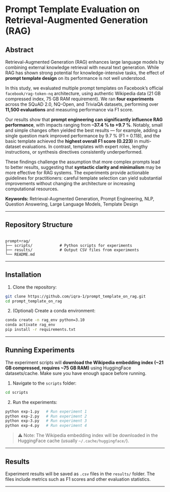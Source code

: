 # Prompt Template Evaluation on Retrieval-Augmented Generation (RAG)

## Abstract
Retrieval-Augmented Generation (RAG) enhances large language models by combining external knowledge retrieval with neural text generation. While RAG has shown strong potential for knowledge-intensive tasks, the effect of **prompt template design** on its performance is not well understood.

In this study, we evaluated multiple prompt templates on Facebook’s official `facebook/rag-token-nq` architecture, using authentic Wikipedia data (21 GB compressed index, 75 GB RAM requirement). We ran **four experiments** across the SQuAD 2.0, NQ-Open, and TriviaQA datasets, performing over **11,500 evaluations** and measuring performance via F1 score.

Our results show that **prompt engineering can significantly influence RAG performance**, with impacts ranging from **–37.4 % to +9.7 %**. Notably, small and simple changes often yielded the best results — for example, adding a single question mark improved performance by 9.7 % (F1 = 0.118), and the basic template achieved the **highest overall F1 score (0.223)** in multi-dataset evaluations. In contrast, templates with expert roles, lengthy instructions, or synthesis directives consistently underperformed.

These findings challenge the assumption that more complex prompts lead to better results, suggesting that **syntactic clarity and minimalism** may be more effective for RAG systems. The experiments provide actionable guidelines for practitioners: careful template selection can yield substantial improvements without changing the architecture or increasing computational resources.

**Keywords:** Retrieval-Augmented Generation, Prompt Engineering, NLP, Question Answering, Large Language Models, Template Design

---

## Repository Structure
```

prompt+rag/
├── scripts/            # Python scripts for experiments
├── results/            # Output CSV files from experiments
└── README.md

````

---

## Installation
1. Clone the repository:
```bash
git clone https://github.com/iqra-1/prompt_template_on_rag.git
cd prompt_template_on_rag
````

2. (Optional) Create a conda environment:

```bash
conda create -n rag_env python=3.10
conda activate rag_env
pip install -r requirements.txt
```

---

## Running Experiments

The experiment scripts will **download the Wikipedia embedding index (\~21 GB compressed, requires \~75 GB RAM)** using HuggingFace datasets/cache. Make sure you have enough space before running.

1. Navigate to the `scripts` folder:

```bash
cd scripts
```

2. Run the experiments:

```bash
python exp-1.py   # Run experiment 1
python exp-2.py   # Run experiment 2
python exp-3.py   # Run experiment 3
python exp-4.py   # Run experiment 4
```

> ⚠️ Note: The Wikipedia embedding index will be downloaded in the HuggingFace cache (usually `~/.cache/huggingface/`).

---

## Results

Experiment results will be saved as `.csv` files in the `results/` folder. The files include metrics such as F1 scores and other evaluation statistics.

---
